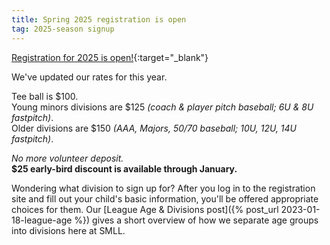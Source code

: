 ```yaml
---
title: Spring 2025 registration is open
tag: 2025-season signup
---
```


[Registration for 2025 is open!](https://www.sierramountainll.com/Default.aspx?tabid=890579){:target="_blank"}

We've updated our rates for this year.

Tee ball is $100.<br />
Young minors divisions are $125 _(coach & player pitch baseball; 6U & 8U fastpitch)_.<br />
Older divisions are $150 _(AAA, Majors, 50/70 baseball; 10U, 12U, 14U fastpitch)_.<br />

_No more volunteer deposit._<br />
**$25 early-bird discount is available through January.**

Wondering what division to sign up for? After you log in to the registration site
and fill out your child's basic information, you'll be offered appropriate choices
for them. Our [League Age &amp; Divisions post]({% post_url 2023-01-18-league-age %})
gives a short overview of how we separate age groups into divisions here at SMLL.
